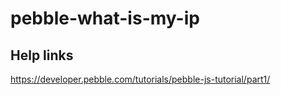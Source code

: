 # pebble-what-is-my-ip

## Help links

https://developer.pebble.com/tutorials/pebble-js-tutorial/part1/
